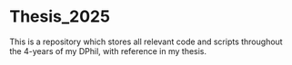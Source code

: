 # Thesis_2025
This is a repository which stores all relevant code and scripts throughout the 4-years of my DPhil, with reference in my thesis.
